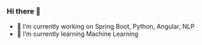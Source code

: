 ### Hi there 👋

- 🔭 I’m currently working on Spring Boot, Python, Angular, NLP
- 🌱 I’m currently learning Machine Learning

<!--
**Rupyes/Rupyes** is a ✨ _special_ ✨ repository because its `README.md` (this file) appears on your GitHub profile.

Here are some ideas to get you started:


- 👯 I’m looking to collaborate on ...
- 🤔 I’m looking for help with ...
- 💬 Ask me about ...
- 📫 How to reach me: ...
- 😄 Pronouns: ...
- ⚡ Fun fact: ...
-->
